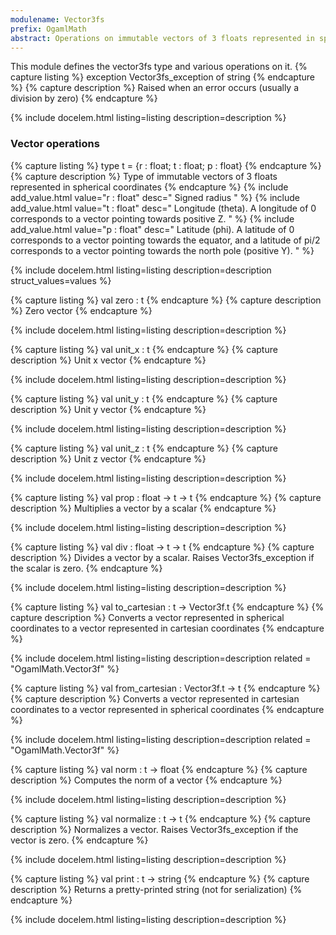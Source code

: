 ```yaml
---
modulename: Vector3fs 
prefix: OgamlMath
abstract: Operations on immutable vectors of 3 floats represented in spherical coordinates
---
```



This module defines the vector3fs type and various operations on it.
{% capture listing %}
exception Vector3fs_exception of string
{% endcapture %}
{% capture description %}
Raised when an error occurs (usually a division by zero)
{% endcapture %}

{% include docelem.html listing=listing description=description   %}

### Vector operations

{% capture listing %}
type t = {r : float; t : float; p : float}
{% endcapture %}
{% capture description %}
Type of immutable vectors of 3 floats represented in spherical coordinates
{% endcapture %}
{% include add_value.html value="r : float" desc=" Signed radius " %}
{% include add_value.html value="t : float" desc=" Longitude (theta). A longitude of 0 corresponds to a vector pointing towards positive Z. " %}
{% include add_value.html value="p : float" desc=" Latitude (phi). A latitude of 0 corresponds to a vector pointing towards the equator, and a latitude of pi/2 corresponds to a vector pointing towards the north pole (positive Y). " %}

{% include docelem.html listing=listing description=description struct_values=values  %}

{% capture listing %}
val zero : t
{% endcapture %}
{% capture description %}
Zero vector
{% endcapture %}

{% include docelem.html listing=listing description=description   %}

{% capture listing %}
val unit_x : t
{% endcapture %}
{% capture description %}
Unit x vector
{% endcapture %}

{% include docelem.html listing=listing description=description   %}

{% capture listing %}
val unit_y : t
{% endcapture %}
{% capture description %}
Unit y vector
{% endcapture %}

{% include docelem.html listing=listing description=description   %}

{% capture listing %}
val unit_z : t
{% endcapture %}
{% capture description %}
Unit z vector
{% endcapture %}

{% include docelem.html listing=listing description=description   %}

{% capture listing %}
val prop : float -> t -> t
{% endcapture %}
{% capture description %}
Multiplies a vector by a scalar
{% endcapture %}

{% include docelem.html listing=listing description=description   %}

{% capture listing %}
val div : float -> t -> t
{% endcapture %}
{% capture description %}
Divides a vector by a scalar. Raises Vector3fs_exception if the scalar is zero.
{% endcapture %}

{% include docelem.html listing=listing description=description   %}

{% capture listing %}
val to_cartesian : t -> Vector3f.t
{% endcapture %}
{% capture description %}
Converts a vector represented in spherical coordinates to a vector represented in cartesian coordinates
{% endcapture %}

{% include docelem.html listing=listing description=description  related = "OgamlMath.Vector3f" %}

{% capture listing %}
val from_cartesian : Vector3f.t -> t
{% endcapture %}
{% capture description %}
Converts a vector represented in cartesian coordinates to a vector represented in spherical coordinates
{% endcapture %}

{% include docelem.html listing=listing description=description  related = "OgamlMath.Vector3f" %}

{% capture listing %}
val norm : t -> float
{% endcapture %}
{% capture description %}
Computes the norm of a vector
{% endcapture %}

{% include docelem.html listing=listing description=description   %}

{% capture listing %}
val normalize : t -> t
{% endcapture %}
{% capture description %}
Normalizes a vector. Raises Vector3fs_exception if the vector is zero.
{% endcapture %}

{% include docelem.html listing=listing description=description   %}

{% capture listing %}
val print : t -> string
{% endcapture %}
{% capture description %}
Returns a pretty-printed string (not for serialization)
{% endcapture %}

{% include docelem.html listing=listing description=description   %}

